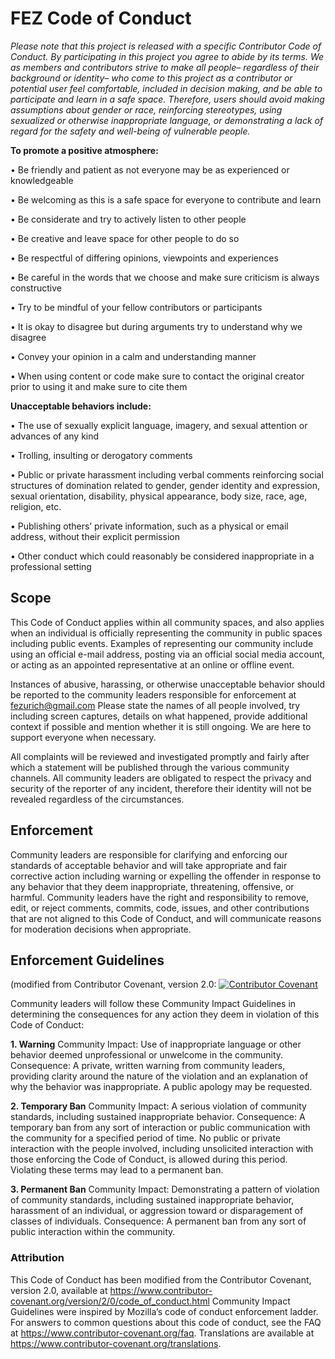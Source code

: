 # FEZ Code of Conduct

*Please note that this project is released with a specific Contributor Code of Conduct. By participating in this project you agree to abide by its terms.
We as members and contributors strive to make all people– regardless of their background or identity– who come to this project as a contributor or potential user feel comfortable, included in decision making, and be able to participate and learn in a safe space. Therefore, users should avoid making assumptions about gender or race, reinforcing stereotypes, using sexualized or otherwise inappropriate language, or demonstrating a lack of regard for the safety and well-being of vulnerable people.* 

**To promote a positive atmosphere:**

•	Be friendly and patient as not everyone may be as experienced or knowledgeable

•	Be welcoming as this is a safe space for everyone to contribute and learn

•	Be considerate and try to actively listen to other people

•	Be creative and leave space for other people to do so 

•	Be respectful of differing opinions, viewpoints and experiences

•	Be careful in the words that we choose and make sure criticism is always constructive

•	Try to be mindful of your fellow contributors or participants 

•	It is okay to disagree but during arguments try to understand why we disagree  

•	Convey your opinion in a calm and understanding manner

• When using content or code make sure to contact the original creator prior to using it and make sure to cite them

**Unacceptable behaviors include:**

•	The use of sexually explicit language, imagery, and sexual attention or advances of any kind 

•	Trolling, insulting or derogatory comments

•	Public or private harassment including verbal comments reinforcing social structures of domination related to gender, gender identity and expression, sexual orientation, disability, physical appearance, body size, race, age, religion, etc. 

•	Publishing others’ private information, such as a physical or email address, without their explicit permission

•	Other conduct which could reasonably be considered inappropriate in a professional setting


## Scope
This Code of Conduct applies within all community spaces, and also applies when
an individual is officially representing the community in public spaces including public events.
Examples of representing our community include using an official e-mail address,
posting via an official social media account, or acting as an appointed
representative at an online or offline event.

Instances of abusive, harassing, or otherwise unacceptable behavior should be
reported to the community leaders responsible for enforcement at fezurich@gmail.com
Please state the names of all people involved, try including screen captures, details on what happened, provide additional context if possible and mention whether it is still ongoing. We are here to support everyone when necessary. 

All complaints will be reviewed and investigated promptly and fairly after which a statement will be published through the various community channels.
All community leaders are obligated to respect the privacy and security of the
reporter of any incident, therefore their identity will not be revealed regardless of the circumstances.

## Enforcement
Community leaders are responsible for clarifying and enforcing our standards of
acceptable behavior and will take appropriate and fair corrective action including warning or expelling the offender in response to any behavior that they deem inappropriate, threatening, offensive, or harmful.
Community leaders have the right and responsibility to remove, edit, or reject
comments, commits, code, issues, and other contributions that are not aligned to this Code of Conduct, and will communicate reasons for moderation decisions when appropriate.

## Enforcement Guidelines
(modified from Contributor Covenant,
version 2.0: [![Contributor Covenant](https://img.shields.io/badge/Contributor%20Covenant-v2.0%20adopted-ff69b4.svg)](https://www.contributor-covenant.org/version/2/0/code_of_conduct.html)

Community leaders will follow these Community Impact Guidelines in determining
the consequences for any action they deem in violation of this Code of Conduct:

**1. Warning**
Community Impact: Use of inappropriate language or other behavior deemed
unprofessional or unwelcome in the community.
Consequence: A private, written warning from community leaders, providing
clarity around the nature of the violation and an explanation of why the
behavior was inappropriate. A public apology may be requested.

**2. Temporary Ban**
Community Impact: A serious violation of community standards, including
sustained inappropriate behavior.
Consequence: A temporary ban from any sort of interaction or public
communication with the community for a specified period of time. No public or
private interaction with the people involved, including unsolicited interaction
with those enforcing the Code of Conduct, is allowed during this period.
Violating these terms may lead to a permanent ban.

**3. Permanent Ban**
Community Impact: Demonstrating a pattern of violation of community
standards, including sustained inappropriate behavior,  harassment of an
individual, or aggression toward or disparagement of classes of individuals.
Consequence: A permanent ban from any sort of public interaction within
the community.

### Attribution

This Code of Conduct has been modified from the Contributor Covenant,
version 2.0, available at
https://www.contributor-covenant.org/version/2/0/code_of_conduct.html
Community Impact Guidelines were inspired by Mozilla’s code of conduct
enforcement ladder.
For answers to common questions about this code of conduct, see the FAQ at
https://www.contributor-covenant.org/faq. Translations are available at
https://www.contributor-covenant.org/translations.









